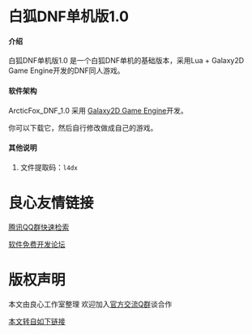 # 白狐DNF单机版1.0

#### 介绍
白狐DNF单机版1.0 是一个白狐DNF单机的基础版本，采用Lua + Galaxy2D Game Engine开发的DNF同人游戏。

#### 软件架构

ArcticFox_DNF_1.0 采用 [Galaxy2D Game Engine](http://u.720life.cn/g/d47e402704915d3bea7686bcd5bdba93d59be406234a22c6fe3b9f4eb7976d2c673950e113a313777448a7d2b20187cd "Galaxy2D Game Engine")开发。

你可以下载它，然后自行修改做成自己的游戏。

#### 其他说明

1. 文件提取码：`l4dx`



 # 良心友情链接

[腾讯QQ群快速检索](http://u.720life.cn/s/8cf73f7c)

[软件免费开发论坛](http://u.720life.cn/s/bbb01dc0)

# 版权声明 

本文由良心工作室整理 欢迎加入[官方交流Q群](https://u.720life.cn/s/f2316816)谈合作

[本文转自如下链接](http://u.720life.cn/g/2e71d0f0a5c601172267ba20d3a43c6e5d7f00e7fd2c8d985cd1177aa8196b127b8f65d348b97d5fc33ccbe3b28f081911ee03a485e33fa86e0c80b48d8ab0058614c80a6ceda80c1dac472ae18019f1)